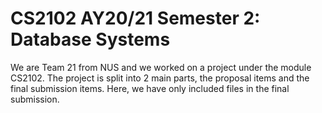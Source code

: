 # CS2102 AY20/21 Semester 2: Database Systems

We are Team 21 from NUS and we worked on a project under the module CS2102.
The project is split into 2 main parts, the proposal items and the final submission items. Here, we have only included files in the final submission.
